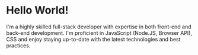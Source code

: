 # Hello World!
I'm a highly skilled full-stack developer with expertise in both front-end and back-end development.
I'm proficient in JavaScript (Node.JS, Browser API), CSS and enjoy staying up-to-date with the latest technologies and best practices.